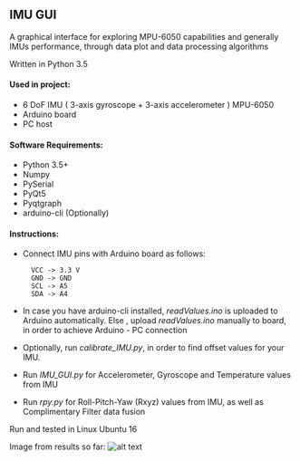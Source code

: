 ## IMU GUI

A graphical interface for exploring MPU-6050 capabilities and generally IMUs performance, through data plot and 
data processing algorithms

Written in Python 3.5

#### Used in project: 
- 6 DoF IMU ( 3-axis gyroscope + 3-axis accelerometer ) MPU-6050
- Arduino board
- PC host

#### Software Requirements:
- Python 3.5+
- Numpy
- PySerial
- PyQt5
- Pyqtgraph
- arduino-cli (Optionally)

#### Instructions:
- Connect IMU pins with Arduino board as follows:

        VCC -> 3.3 V
        GND -> GND
        SCL -> A5
        SDA -> A4
        
- In case you have arduino-cli installed, *readValues.ino* is uploaded to Arduino automatically. Else , upload *readValues.ino* manually to board, in order to achieve Arduino - PC connection

- Optionally, run *calibrate_IMU.py*, in order to find offset values for your IMU.
 
- Run *IMU_GUI.py* for Accelerometer, Gyroscope and Temperature values from IMU

- Run *rpy.py* for Roll-Pitch-Yaw (Rxyz) values from IMU, as well as Complimentary Filter data fusion

Run and tested in Linux Ubuntu 16


Image from results so far: ![alt text](https://github.com/path321/imu_suit/issues/1) 
